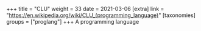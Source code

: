 +++
title = "CLU"
weight = 33
date = 2021-03-06
[extra]
link = "https://en.wikipedia.org/wiki/CLU_(programming_language)"
[taxonomies]
groups = ["proglang"]
+++
A programming language

